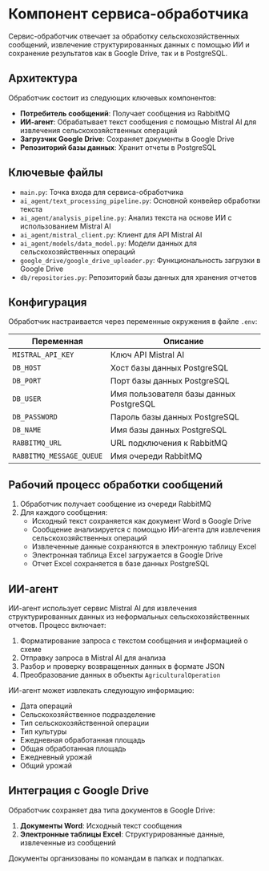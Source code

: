 # Компонент сервиса-обработчика

Сервис-обработчик отвечает за обработку сельскохозяйственных сообщений, извлечение структурированных данных с помощью ИИ и сохранение результатов как в Google Drive, так и в PostgreSQL.

## Архитектура

Обработчик состоит из следующих ключевых компонентов:

- **Потребитель сообщений**: Получает сообщения из RabbitMQ
- **ИИ-агент**: Обрабатывает текст сообщения с помощью Mistral AI для извлечения сельскохозяйственных операций
- **Загрузчик Google Drive**: Сохраняет документы в Google Drive
- **Репозиторий базы данных**: Хранит отчеты в PostgreSQL

## Ключевые файлы

- `main.py`: Точка входа для сервиса-обработчика
- `ai_agent/text_processing_pipeline.py`: Основной конвейер обработки текста
- `ai_agent/analysis_pipeline.py`: Анализ текста на основе ИИ с использованием Mistral AI
- `ai_agent/mistral_client.py`: Клиент для API Mistral AI
- `ai_agent/models/data_model.py`: Модели данных для сельскохозяйственных операций
- `google_drive/google_drive_uploader.py`: Функциональность загрузки в Google Drive
- `db/repositories.py`: Репозиторий базы данных для хранения отчетов

## Конфигурация

Обработчик настраивается через переменные окружения в файле `.env`:

| Переменная | Описание |
|----------|-------------|
| `MISTRAL_API_KEY` | Ключ API Mistral AI |
| `DB_HOST` | Хост базы данных PostgreSQL |
| `DB_PORT` | Порт базы данных PostgreSQL |
| `DB_USER` | Имя пользователя базы данных PostgreSQL |
| `DB_PASSWORD` | Пароль базы данных PostgreSQL |
| `DB_NAME` | Имя базы данных PostgreSQL |
| `RABBITMQ_URL` | URL подключения к RabbitMQ |
| `RABBITMQ_MESSAGE_QUEUE` | Имя очереди RabbitMQ |

## Рабочий процесс обработки сообщений

1. Обработчик получает сообщение из очереди RabbitMQ
2. Для каждого сообщения:
   - Исходный текст сохраняется как документ Word в Google Drive
   - Сообщение анализируется с помощью ИИ-агента для извлечения сельскохозяйственных операций
   - Извлеченные данные сохраняются в электронную таблицу Excel
   - Электронная таблица Excel загружается в Google Drive
   - Отчет Excel сохраняется в базе данных PostgreSQL

## ИИ-агент

ИИ-агент использует сервис Mistral AI для извлечения структурированных данных из неформальных сельскохозяйственных отчетов. Процесс включает:

1. Форматирование запроса с текстом сообщения и информацией о схеме
2. Отправку запроса в Mistral AI для анализа
3. Разбор и проверку возвращенных данных в формате JSON
4. Преобразование данных в объекты `AgriculturalOperation`

ИИ-агент может извлекать следующую информацию:
- Дата операций
- Сельскохозяйственное подразделение
- Тип сельскохозяйственной операции
- Тип культуры
- Ежедневная обработанная площадь
- Общая обработанная площадь
- Ежедневный урожай
- Общий урожай

## Интеграция с Google Drive

Обработчик сохраняет два типа документов в Google Drive:

1. **Документы Word**: Исходный текст сообщения
2. **Электронные таблицы Excel**: Структурированные данные, извлеченные из сообщений

Документы организованы по командам в папках и подпапках. 